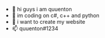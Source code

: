 - 👋 hi guys i am quuenton
- 👀 im coding on c#, c++ and python
- 🌱 i want to create my website
- 📫 quuenton#1234
